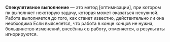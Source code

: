 **Cпекулятивное выполнение** — это метод [оптимизации], при котором пк выполняет некоторую задачу, которая может оказаться ненужной.
Работа выполняется до того, как станет известно, действительно ли она необходима
Если выясняется, что работа в конце концов не нужна, большинство изменений, внесённых в работу, отменяется, а результаты игнорируются.